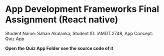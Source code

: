 # App Development Frameworks Final Assignment (React native)
Student Name: Sahan Akalanka,
Student ID: iAMDT.2748,
App Concept: Quiz App

******Open the Quiz App Folder see the source code of it******
